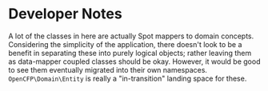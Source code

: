 Developer Notes
===

A lot of the classes in here are actually Spot mappers to domain concepts. Considering the simplicity of
the application, there doesn't look to be a benefit in separating these into purely logical objects; rather
leaving them as data-mapper coupled classes should be okay. However, it would be good to see them eventually migrated
into their own namespaces. `OpenCFP\Domain\Entity` is really a "in-transition" landing space for these.